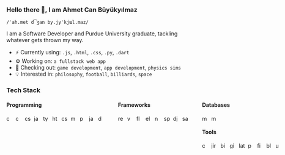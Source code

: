 ### Hello there 👋, I am Ahmet Can Büyükyılmaz
`/ˈah.met d͡ʒan by.jyˈkjɯl.maz/`

I am a Software Developer and Purdue University graduate, tackling whatever gets thrown my way.

- ⚡ Currently using: `.js`, `.html`, `.css`, `.py`, `.dart`
- ⚙️ Working on: `a fullstack web app`
- 🔭 Checking out: `game development`, `app development`, `physics sims`
- 💡 Interested in: `philosophy`, `football`, `billiards`, `space` 

### Tech Stack
<div style="display: flex; gap: 36px; margin-top: -16px">
<div style="display: flex; flex-direction: column">

#### Programming
<div style="display: flex; gap: 8px">
  <img src="https://cdn.jsdelivr.net/gh/devicons/devicon/icons/c/c-original.svg" height="16" alt="c logo"  />
  <img src="https://cdn.jsdelivr.net/gh/devicons/devicon/icons/cplusplus/cplusplus-original.svg" height="16" alt="cplusplus logo"  />
  <img src="https://cdn.jsdelivr.net/gh/devicons/devicon/icons/csharp/csharp-original.svg" height="16" alt="csharp logo"  />
  <img src="https://cdn.jsdelivr.net/gh/devicons/devicon/icons/javascript/javascript-plain.svg" height="16" alt="javascript logo"  />
  <img src="https://cdn.jsdelivr.net/gh/devicons/devicon/icons/typescript/typescript-plain.svg" height="16" alt="typescript logo"  />
  <img src="https://cdn.jsdelivr.net/gh/devicons/devicon/icons/html5/html5-plain.svg" height="16" alt="html5 logo"  />
  <img src="https://cdn.jsdelivr.net/gh/devicons/devicon/icons/css3/css3-plain.svg" height="16" alt="css3 logo"  />
  <img src="https://cdn.jsdelivr.net/gh/devicons/devicon/icons/matlab/matlab-original.svg" height="16" alt="matlab logo"  />
  <img src="https://cdn.jsdelivr.net/gh/devicons/devicon/icons/python/python-original.svg" height="16" alt="python logo"  />
  <img src="https://cdn.jsdelivr.net/gh/devicons/devicon/icons/java/java-original.svg" height="16" alt="java logo"  />
  <img src="https://cdn.jsdelivr.net/gh/devicons/devicon/icons/dart/dart-original.svg" height="16" alt="dart logo"  />
</div>
</div>

<div style="display: flex; flex-direction: column">

#### Frameworks
<div style="display: flex; gap: 8px">
  <img src="https://cdn.jsdelivr.net/gh/devicons/devicon/icons/react/react-original.svg" height="16" alt="react logo"  />
  <img src="https://cdn.jsdelivr.net/gh/devicons/devicon/icons/vuejs/vuejs-original.svg" height="16" alt="vuejs logo"  />
  <img src="https://cdn.jsdelivr.net/gh/devicons/devicon/icons/flutter/flutter-original.svg" height="16" alt="flutter logo"  />
  <img src="https://cdn.simpleicons.org/electron/47848F" height="16" alt="electron logo"  />
  <img src="https://cdn.jsdelivr.net/gh/devicons/devicon/icons/nodejs/nodejs-original.svg" height="16" alt="nodejs logo"  />
  <img src="https://cdn.jsdelivr.net/gh/devicons/devicon/icons/spring/spring-original.svg" height="16" alt="spring logo"  />
  <img src="https://cdn.jsdelivr.net/gh/devicons/devicon/icons/django/django-plain.svg" height="16" alt="django logo"  />
  <img src="https://cdn.jsdelivr.net/gh/devicons/devicon/icons/sass/sass-original.svg" height="16" alt="sass logo"  />
</div>
</div>

<div style="display: flex; flex-direction: column">

#### Databases
<div style="display: flex; gap: 8px">
  <img src="https://cdn.jsdelivr.net/gh/devicons/devicon/icons/mysql/mysql-original.svg" height="16" alt="mysql logo"  />
  <img src="https://cdn.jsdelivr.net/gh/devicons/devicon/icons/mongodb/mongodb-original.svg" height="16" alt="mongodb logo"  />
</div>

<div style="display: flex; flex-direction: column">

#### Tools
<div style="display: flex; gap: 8px">
  <img src="https://cdn.jsdelivr.net/gh/devicons/devicon/icons/confluence/confluence-original.svg" height="16" alt="confluence logo"  />
  <img src="https://cdn.jsdelivr.net/gh/devicons/devicon/icons/jira/jira-original.svg" height="16" alt="jira logo"  />
  <img src="https://cdn.jsdelivr.net/gh/devicons/devicon/icons/bitbucket/bitbucket-original.svg" height="16" alt="bitbucket logo"  />
  <img src="https://cdn.jsdelivr.net/gh/devicons/devicon/icons/git/git-original.svg" height="16" alt="git logo"  />
  <img src="https://cdn.simpleicons.org/latex/008080" height="16" alt="latex logo"  />
  <img src="https://cdn.simpleicons.org/adobephotoshop/31A8FF" height="16" alt="photoshop logo"  />
  <img src="https://cdn.jsdelivr.net/gh/devicons/devicon/icons/figma/figma-original.svg" height="16" alt="figma logo"  />
  <img src="https://cdn.jsdelivr.net/gh/devicons/devicon/icons/blender/blender-original.svg" height="16" alt="blender logo"  />
  <img src="https://cdn.simpleicons.org/unity/FFFFFF" height="16" alt="unity logo"  />
</div>
</div>
</div>
